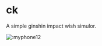 # ck
A simple ginshin impact wish simulor.

![:myphone12](https://count.moeyy.cn/get/@:myphone12?theme=rule34)
